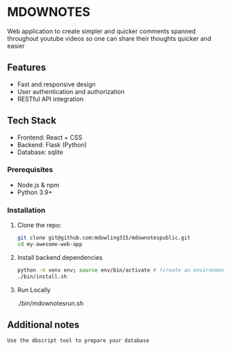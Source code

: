 #  MDOWNOTES

Web application to create simpler and quicker comments spanned throughout youtube videos so one can share their thoughts quicker and easier

## Features

-  Fast and responsive design
-  User authentication and authorization
-  RESTful API integration

## Tech Stack

- Frontend: React + CSS
- Backend: Flask (Python)
- Database: sqlite


### Prerequisites

- Node.js & npm
- Python 3.9+

### Installation

1. Clone the repo:

   ```bash
   git clone git@github.com:mdowling315/mdownotespublic.git
   cd my-awesome-web-app

2. Install backend dependencies

    ```bash
    python -m venv env; source env/bin/activate # (create an environment, optional)
    ./bin/install.sh

3. Run Locally

    ./bin/mdownotesrun.sh

## Additional notes

    Use the dbscript tool to prepare your database
